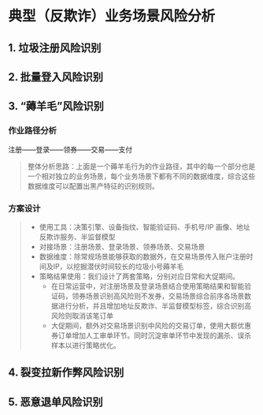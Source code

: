 # 典型（反欺诈）业务场景风险分析

## 1. 垃圾注册风险识别



## 2. 批量登入风险识别



## 3. “薅羊毛”风险识别

### 作业路径分析

注册——登录——领券——交易——支付

>   整体分析思路：上面是一个薅羊毛行为的作业路径，其中的每一个部分也是一个相对独立的业务场景，每个业务场景下都有不同的数据维度，综合这些数据维度可以配置出黑产特征的识别规则。

### 方案设计

>   -   使用工具：决策引擎、设备指纹、智能验证码、手机号/IP 画像、地址反欺诈服务、半监督模型
>   -   对接场景：注册场景、登录场景、领券场景、交易场景
>   -   数据维度：除常规场景能够获取的数据外，在交易场景传入账户注册时间及IP，以挖掘潜伏时间较长的垃圾小号薅羊毛
>   -   策略结果使用：我们设计了两套策略，分别对应日常和大促期间。
>       -   在日常运营中，对注册场景及登录场景结合使用策略结果和智能验证码，领券场景识别高风险则不发券，交易场景综合前序各场景数据进行分析，并且增加地址反欺诈、半监督模型标签，综合识别高风险则取消该笔订单
>       -   大促期间，额外对交易场景识别中风险的交易订单，使用大额优惠券订单增加人工审单环节。同时沉淀审单环节中发现的漏杀、误杀样本以进行策略优化。



## 4. 裂变拉新作弊风险识别



## 5. 恶意退单风险识别




